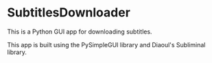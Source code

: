 # SubtitlesDownloader

This is a Python GUI app for downloading subtitles.

This app is built using the PySimpleGUI library and Diaoul's Subliminal library.
